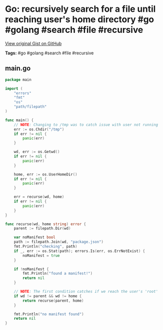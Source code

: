 # Go: recursively search for a file until reaching user's home directory #go #golang #search #file #recursive

[View original Gist on GitHub](https://gist.github.com/Integralist/1e9df4944e366e46471953864858ff7e)

**Tags:** #go #golang #search #file #recursive

## main.go

```go
package main

import (
	"errors"
	"fmt"
	"os"
	"path/filepath"
)

func main() {
	// NOTE: Changing to /tmp was to catch issue with user not running under HOME.
	err := os.Chdir("/tmp")
	if err != nil {
		panic(err)
	}

	wd, err := os.Getwd()
	if err != nil {
		panic(err)
	}

	home, err := os.UserHomeDir()
	if err != nil {
		panic(err)
	}

	err = recurse(wd, home)
	if err != nil {
		panic(err)
	}
}

func recurse(wd, home string) error {
	parent := filepath.Dir(wd)

	var noManifest bool
	path := filepath.Join(wd, "package.json")
	fmt.Println("checking", path)
	if _, err := os.Stat(path); errors.Is(err, os.ErrNotExist) {
		noManifest = true
	}

	if !noManifest {
		fmt.Println("found a manifest!")
		return nil
	}

	// NOTE: The first condition catches if we reach the user's 'root' directory.
	if wd != parent && wd != home {
		return recurse(parent, home)
	}

	fmt.Println("no manifest found")
	return nil
}
```

